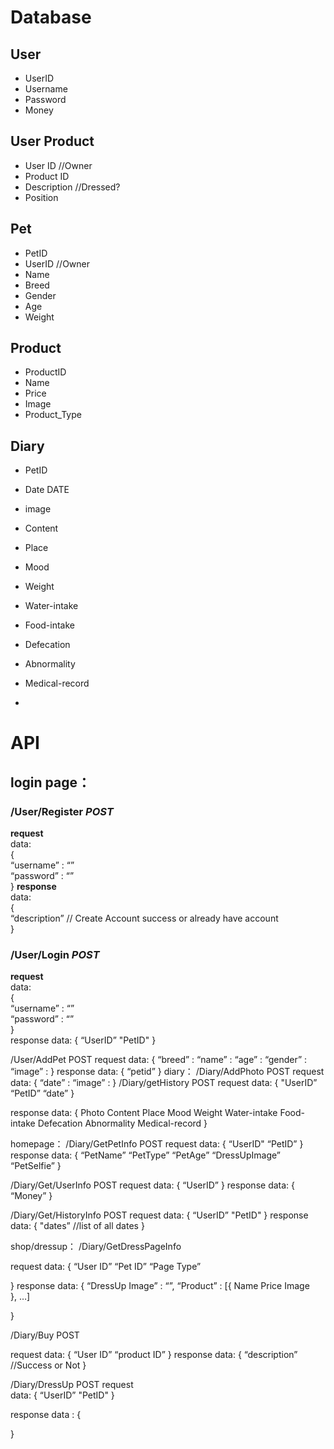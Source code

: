 # Database 
## User
* UserID 		
* Username	
* Password
* Money

## User Product  
* User ID    	//Owner
* Product ID 
* Description		//Dressed? 
* Position 

## Pet
* PetID 
* UserID 	//Owner
* Name
* Breed
* Gender
* Age
* Weight


## Product
* ProductID
* Name
* Price
* Image		
* Product_Type


## Diary
* PetID
* Date    DATE
* image
* Content
* Place
* Mood
* Weight
* Water-intake
* Food-intake
* Defecation
* Abnormality
* Medical-record


*
# API
## login page：
### /User/Register *POST*
**request**\
data: \
{\
	“username” : “”\
	“password” : “”\
}
**response**\
	data:\
	{\
		“description”  // Create Account success or already have account\
	}

### /User/Login *POST*
**request**\
data:\
{\
	“username” : “”\
	“password” : “”\
}\
response
	data:
	{
“UserID”
	"PetID"
}

/User/AddPet POST
request
data:
{
	“breed” : 
	“name” : 
	“age” : 
	“gender” : 
	“image” : 
}
response 
	data:
{
	“petid”
}
diary：
/Diary/AddPhoto POST
request
data:
{
	“date” : 
	“image” : 
}
/Diary/getHistory POST
request
	data:
	{
		"UserID”
		“PetID”
		“date”
}

response
data: 
{
Photo
Content
Place
Mood
Weight
Water-intake
Food-intake
Defecation
Abnormality
Medical-record
} 

homepage：
/Diary/GetPetInfo POST
request 
data:
{
	“UserID"
	“PetID”
}
response 
data:
{
	“PetName”
	“PetType”
	“PetAge”
	“DressUpImage”
	“PetSelfie”
} 

/Diary/Get/UserInfo POST
request 
	data:
	{
		“UserID”
}
response 
data:
{
	“Money”
}

/Diary/Get/HistoryInfo POST
request
	data:
{
	“UserID”
	"PetID"
}
response
	data:
{
	"dates” 	//list of all dates
}


shop/dressup：
/Diary/GetDressPageInfo

request
	data:
{
	“User ID”
	“Pet ID”
“Page Type”

}
response 
	data: 
	{
		“DressUp Image” : “”,
“Product” : [{
Name
Price
Image		
}, …]
	
}










/Diary/Buy POST

request
data:
{
	“User ID”
	“product ID” 
}
response
	data:
	{
		“description”  //Success or Not 
}



/Diary/DressUp POST
request  
data: 
{
“UserID”
	"PetID"
}

response
	data : 
	{
		
}

